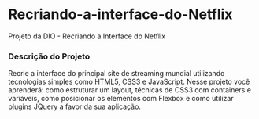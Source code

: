 # Recriando-a-interface-do-Netflix
Projeto da DIO - Recriando a Interface do Netflix

### Descrição do Projeto
Recrie a interface do principal site de streaming mundial utilizando tecnologias simples como HTML5, CSS3 e JavaScript. Nesse projeto você aprenderá: como estruturar um layout, técnicas de CSS3 com containers e variáveis, como posicionar os elementos com Flexbox e como utilizar plugins JQuery a favor da sua aplicação.
